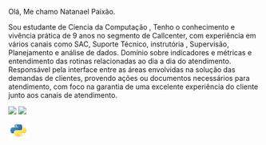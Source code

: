  Olá, Me chamo Natanael Paixão.
 
 Sou estudante de Ciencia da Computação , Tenho o conhecimento e vivência prática de 9 anos no segmento de Callcenter, com experiência em vários canais como SAC, Suporte Técnico, instrutória , Supervisão, Planejamento e análise de dados. Domínio sobre indicadores e métricas e entendimento das rotinas relacionadas ao dia a dia do atendimento. Responsável pela interface entre as áreas envolvidas na solução das demandas de clientes, provendo ações ou documentos necessários para atendimento, com foco na garantia de uma excelente experiência do cliente junto aos canais de atendimento. 
 
 
 
 <a href = "mailto:natanael.aguiarpaixao@gmail.com"><img src="https://img.shields.io/badge/-Gmail-%23333?style=for-the-badge&logo=gmail&logoColor=white" target="_blank"></a>
  <a href="https://www.linkedin.com/in/natanaelpaixao/" target="_blank"><img src="https://img.shields.io/badge/-LinkedIn-%230077B5?style=for-the-badge&logo=linkedin&logoColor=white" target="_blank"></a> 
  
<div align="center">
<a href="https://github.com/NATANAELPAIXAO">
<img align="left" alt="NatanaelPaixao-Python" height="30" width="40" src="https://raw.githubusercontent.com/devicons/devicon/master/icons/python/python-original.svg">

